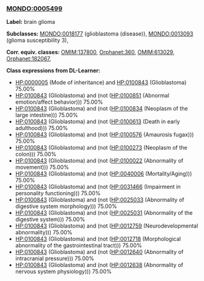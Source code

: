 
### [MONDO:0005499](http://purl.obolibrary.org/obo/MONDO_0005499)
**Label:** brain glioma

**Subclasses:** [MONDO:0018177](http://purl.obolibrary.org/obo/MONDO_0018177) (glioblastoma (disease)), [MONDO:0013093](http://purl.obolibrary.org/obo/MONDO_0013093) (glioma susceptibility 3), 

**Corr. equiv. classes:** [OMIM:137800](http://purl.obolibrary.org/obo/OMIM_137800), [Orphanet:360](http://www.orpha.net/ORDO/Orphanet_360), [OMIM:613029](http://purl.obolibrary.org/obo/OMIM_613029), [Orphanet:182067](http://www.orpha.net/ORDO/Orphanet_182067), 

**Class expressions from DL-Learner:**

- [HP:0000005](http://purl.obolibrary.org/obo/HP_0000005) (Mode of inheritance) and [HP:0100843](http://purl.obolibrary.org/obo/HP_0100843) (Glioblastoma) 75.00%
- [HP:0100843](http://purl.obolibrary.org/obo/HP_0100843) (Glioblastoma) and (not ([HP:0100851](http://purl.obolibrary.org/obo/HP_0100851) (Abnormal emotion/affect behavior))) 75.00%
- [HP:0100843](http://purl.obolibrary.org/obo/HP_0100843) (Glioblastoma) and (not ([HP:0100834](http://purl.obolibrary.org/obo/HP_0100834) (Neoplasm of the large intestine))) 75.00%
- [HP:0100843](http://purl.obolibrary.org/obo/HP_0100843) (Glioblastoma) and (not ([HP:0100613](http://purl.obolibrary.org/obo/HP_0100613) (Death in early adulthood))) 75.00%
- [HP:0100843](http://purl.obolibrary.org/obo/HP_0100843) (Glioblastoma) and (not ([HP:0100576](http://purl.obolibrary.org/obo/HP_0100576) (Amaurosis fugax))) 75.00%
- [HP:0100843](http://purl.obolibrary.org/obo/HP_0100843) (Glioblastoma) and (not ([HP:0100273](http://purl.obolibrary.org/obo/HP_0100273) (Neoplasm of the colon))) 75.00%
- [HP:0100843](http://purl.obolibrary.org/obo/HP_0100843) (Glioblastoma) and (not ([HP:0100022](http://purl.obolibrary.org/obo/HP_0100022) (Abnormality of movement))) 75.00%
- [HP:0100843](http://purl.obolibrary.org/obo/HP_0100843) (Glioblastoma) and (not ([HP:0040006](http://purl.obolibrary.org/obo/HP_0040006) (Mortality/Aging))) 75.00%
- [HP:0100843](http://purl.obolibrary.org/obo/HP_0100843) (Glioblastoma) and (not ([HP:0031466](http://purl.obolibrary.org/obo/HP_0031466) (Impairment in personality functioning))) 75.00%
- [HP:0100843](http://purl.obolibrary.org/obo/HP_0100843) (Glioblastoma) and (not ([HP:0025033](http://purl.obolibrary.org/obo/HP_0025033) (Abnormality of digestive system morphology))) 75.00%
- [HP:0100843](http://purl.obolibrary.org/obo/HP_0100843) (Glioblastoma) and (not ([HP:0025031](http://purl.obolibrary.org/obo/HP_0025031) (Abnormality of the digestive system))) 75.00%
- [HP:0100843](http://purl.obolibrary.org/obo/HP_0100843) (Glioblastoma) and (not ([HP:0012759](http://purl.obolibrary.org/obo/HP_0012759) (Neurodevelopmental abnormality))) 75.00%
- [HP:0100843](http://purl.obolibrary.org/obo/HP_0100843) (Glioblastoma) and (not ([HP:0012718](http://purl.obolibrary.org/obo/HP_0012718) (Morphological abnormality of the gastrointestinal tract))) 75.00%
- [HP:0100843](http://purl.obolibrary.org/obo/HP_0100843) (Glioblastoma) and (not ([HP:0012640](http://purl.obolibrary.org/obo/HP_0012640) (Abnormality of intracranial pressure))) 75.00%
- [HP:0100843](http://purl.obolibrary.org/obo/HP_0100843) (Glioblastoma) and (not ([HP:0012638](http://purl.obolibrary.org/obo/HP_0012638) (Abnormality of nervous system physiology))) 75.00%


